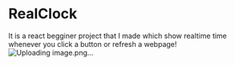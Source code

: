 # RealClock
It is a react begginer project that I made which show realtime time whenever you click a button or refresh a webpage!
![Uploading image.png…]()
